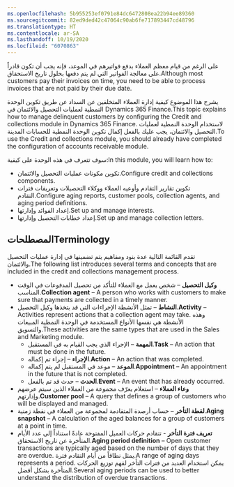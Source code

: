 ```yaml
---
ms.openlocfilehash: 5b955253ef0791e84dc6472808ea22b94ee89360
ms.sourcegitcommit: 82ed9ded42c47064c90ab6fe717893447cd48796
ms.translationtype: HT
ms.contentlocale: ar-SA
ms.lasthandoff: 10/19/2020
ms.locfileid: "6070863"
---
```

<span data-ttu-id="12b52-101">على الرغم من قيام معظم العملاء بدفع فواتيرهم في الموعد، فإنه يجب أن تكون قادراً على معالجة الفواتير التي لم يتم دفعها بحلول تاريخ الاستحقاق.</span><span class="sxs-lookup"><span data-stu-id="12b52-101">Although most customers pay their invoices on time, you need to be able to process invoices that are not paid by their due date.</span></span>

<span data-ttu-id="12b52-102">يشرح هذا الموضوع كيفية إدارة العملاء المتخلفين عن السداد عن طريق تكوين الوحدة النمطية لعمليات التحصيل والائتمان في Dynamics 365 Finance.</span><span class="sxs-lookup"><span data-stu-id="12b52-102">This topic explains how to manage delinquent customers by configuring the Credit and collections module in Dynamics 365 Finance.</span></span> <span data-ttu-id="12b52-103">لاستخدام الوحدة النمطية لعمليات التحصيل والائتمان، يجب عليك بالفعل إكمال تكوين الوحدة النمطية للحسابات المدينة.</span><span class="sxs-lookup"><span data-stu-id="12b52-103">To use the Credit and collections module, you should already have completed the configuration of accounts receivable module.</span></span>

<span data-ttu-id="12b52-104">سوف تتعرف في هذه الوحدة على كيفية:</span><span class="sxs-lookup"><span data-stu-id="12b52-104">In this module, you will learn how to:</span></span>

- <span data-ttu-id="12b52-105">تكوين مكونات عمليات التحصيل والائتمان.</span><span class="sxs-lookup"><span data-stu-id="12b52-105">Configure credit and collections components.</span></span>
- <span data-ttu-id="12b52-106">تكوين تقارير التقادم وأوعيه العملاء ووكلاء التحصيلات وتعريفات فترات التقادم.</span><span class="sxs-lookup"><span data-stu-id="12b52-106">Configure aging reports, customer pools, collection agents, and aging period definitions.</span></span>
- <span data-ttu-id="12b52-107">إعداد الفوائد وإدارتها.</span><span class="sxs-lookup"><span data-stu-id="12b52-107">Set up and manage interests.</span></span>
- <span data-ttu-id="12b52-108">إعداد خطابات التحصيل وإدارتها.</span><span class="sxs-lookup"><span data-stu-id="12b52-108">Set up and manage collection letters.</span></span>
 
## <a name="terminology"></a><span data-ttu-id="12b52-109">المصطلحات</span><span class="sxs-lookup"><span data-stu-id="12b52-109">Terminology</span></span> 

<span data-ttu-id="12b52-110">تقدم القائمة التالية عدة بنود ومفاهيم يتم تضمينها في إدارة عمليات التحصيل والائتمان.</span><span class="sxs-lookup"><span data-stu-id="12b52-110">The following list introduces several terms and concepts that are included in the credit and collections management process.</span></span>

- <span data-ttu-id="12b52-111">**وكيل التحصيل** – شخص يعمل مع العملاء للتأكد من تحصيل المدفوعات في الوقت المناسب.</span><span class="sxs-lookup"><span data-stu-id="12b52-111">**Collection agent** – A person who works with customers to make sure that payments are collected in a timely manner.</span></span>
- <span data-ttu-id="12b52-112">**النشاط** – تمثل الأنشطة الإجراءات التي قد يتخذها وكيل التحصيل.</span><span class="sxs-lookup"><span data-stu-id="12b52-112">**Activity** – Activities represent actions that a collection agent may take.</span></span> <span data-ttu-id="12b52-113">وهذه الأنشطة هي نفسها الأنواع المستخدمة في الوحدة النمطية المبيعات والتسويق.</span><span class="sxs-lookup"><span data-stu-id="12b52-113">These activities are the same types that are used in the Sales and Marketing module.</span></span>
    - <span data-ttu-id="12b52-114">**المهمة** – الإجراء الذي يجب القيام به في المستقبل.</span><span class="sxs-lookup"><span data-stu-id="12b52-114">**Task** – An action that must be done in the future.</span></span>
    - <span data-ttu-id="12b52-115">**الإجراء** – إجراء تم إكماله.</span><span class="sxs-lookup"><span data-stu-id="12b52-115">**Action** – An action that was completed.</span></span>
    - <span data-ttu-id="12b52-116">**الموعد** – موعد في المستقبل لم يتم إكماله.</span><span class="sxs-lookup"><span data-stu-id="12b52-116">**Appointment** – An appointment in the future that is not completed.</span></span>
    - <span data-ttu-id="12b52-117">**الحدث** – حدث قد تم بالفعل.</span><span class="sxs-lookup"><span data-stu-id="12b52-117">**Event** – An event that has already occurred.</span></span>
- <span data-ttu-id="12b52-118">**وعاء العملاء** – استعلام يعرّف مجموعة من العملاء الذين سيتم عرضهم وإدارتهم.</span><span class="sxs-lookup"><span data-stu-id="12b52-118">**Customer pool** – A query that defines a group of customers who will be displayed and managed.</span></span>
- <span data-ttu-id="12b52-119">**لقطة التأخر** – حساب أرصدة المتقادمة لمجموعة من العملاء في نقطة زمنية.</span><span class="sxs-lookup"><span data-stu-id="12b52-119">**Aging snapshot** – A calculation of the aged balances for a group of customers at a point in time.</span></span>
- <span data-ttu-id="12b52-120">**تعريف فترة التأخر** - تتقادم حركات العميل المفتوحة عادةً استناداً إلى عدد الأيام المتأخرة عن تاريخ الاستحقاق.</span><span class="sxs-lookup"><span data-stu-id="12b52-120">**Aging period definition** – Open customer transactions are typically aged based on the number of days that they are overdue.</span></span> <span data-ttu-id="12b52-121">يمثل نطاقاً من أيام التقادم فترة.</span><span class="sxs-lookup"><span data-stu-id="12b52-121">A range of aging days represents a period.</span></span> <span data-ttu-id="12b52-122">يمكن استخدام العديد من فترات التأخر لفهم توزيع الحركات المتأخرة بشكل أفضل.</span><span class="sxs-lookup"><span data-stu-id="12b52-122">Several aging periods can be used to better understand the distribution of overdue transactions.</span></span>

